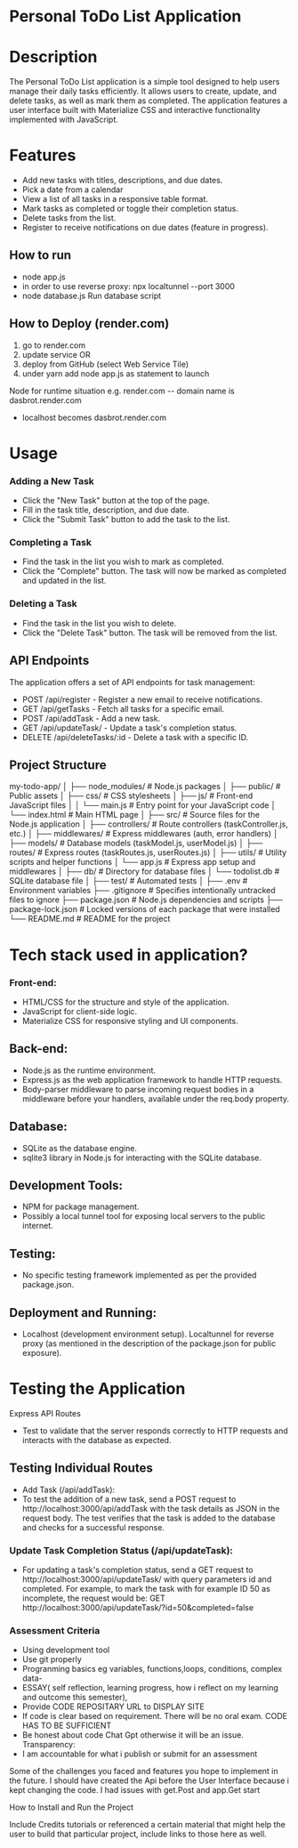 # Personal ToDo List Application

# Description
The Personal ToDo List application is a simple tool designed to help users manage their daily tasks efficiently. It allows users to create, update, and delete tasks, as well as mark them as completed. The application features a user interface built with Materialize CSS and interactive functionality implemented with JavaScript.

# Features
- Add new tasks with titles, descriptions, and due dates.
- Pick a date from a calendar
- View a list of all tasks in a responsive table format.
- Mark tasks as completed or toggle their completion status.
- Delete tasks from the list.
- Register to receive notifications on due dates (feature in progress).

## How to run
- node app.js  
- in order to use reverse proxy: npx localtunnel --port 3000
- node database.js  Run database script

## How to Deploy (render.com)
1. go to render.com
2. update service OR
3. deploy from GitHub (select Web Service Tile)
4. under yarn add node app.js as statement to launch

Node for runtime situation e.g. render.com -- domain name is dasbrot.render.com
 - localhost becomes dasbrot.render.com

# Usage
### Adding a New Task
- Click the "New Task" button at the top of the page.
- Fill in the task title, description, and due date.
- Click the "Submit Task" button to add the task to the list.
### Completing a Task
- Find the task in the list you wish to mark as completed.
- Click the "Complete" button. The task will now be marked as completed and updated in the list.
### Deleting a Task
- Find the task in the list you wish to delete.
- Click the "Delete Task" button. The task will be removed from the list.

## API Endpoints
The application offers a set of API endpoints for task management:

- POST /api/register - Register a new email to receive notifications.
- GET /api/getTasks - Fetch all tasks for a specific email.
- POST /api/addTask - Add a new task.
- GET /api/updateTask/ - Update a task's completion status.
- DELETE /api/deleteTasks/:id - Delete a task with a specific ID.


## Project Structure
my-todo-app/
│
├── node_modules/              # Node.js packages
│
├── public/                    # Public assets
│   ├── css/                   # CSS stylesheets
│   ├── js/                    # Front-end JavaScript files
│   │   └── main.js            # Entry point for your JavaScript code
│   └── index.html             # Main HTML page
│
├── src/                       # Source files for the Node.js application
│   ├── controllers/           # Route controllers (taskController.js, etc.)
│   ├── middlewares/           # Express middlewares (auth, error handlers)
│   ├── models/                # Database models (taskModel.js, userModel.js)
│   ├── routes/                # Express routes (taskRoutes.js, userRoutes.js)
│   ├── utils/                 # Utility scripts and helper functions
│   └── app.js                 # Express app setup and middlewares
│
├── db/                        # Directory for database files
│   └── todolist.db            # SQLite database file
│
├── test/                      # Automated tests
│
├── .env                       # Environment variables
├── .gitignore                 # Specifies intentionally untracked files to ignore
├── package.json               # Node.js dependencies and scripts
├── package-lock.json          # Locked versions of each package that were installed
└── README.md                  # README for the project

# Tech stack used in application?
### Front-end:
- HTML/CSS for the structure and style of the application.
- JavaScript for client-side logic.
- Materialize CSS for responsive styling and UI components.

## Back-end:
- Node.js as the runtime environment.
- Express.js as the web application framework to handle HTTP requests.
- Body-parser middleware to parse incoming request bodies in a middleware before your handlers, available under the req.body property.

## Database:
- SQLite as the database engine.
- sqlite3 library in Node.js for interacting with the SQLite database.

## Development Tools:
- NPM for package management.
- Possibly a local tunnel tool for exposing local servers to the public internet.

## Testing:
- No specific testing framework implemented as per the provided package.json.

## Deployment and Running:
- Localhost (development environment setup).
Localtunnel for reverse proxy (as mentioned in the description of the package.json for public exposure).


# Testing the Application
Express API Routes
- Test to validate that the server responds correctly to HTTP requests and interacts with the database as expected.

## Testing Individual Routes
- Add Task (/api/addTask):
- To test the addition of a new task, send a POST request to http://localhost:3000/api/addTask with the task details as JSON in the request body. The test verifies that the task is added to the database and checks for a successful response.

### Update Task Completion Status (/api/updateTask):

- For updating a task's completion status, send a GET request to http://localhost:3000/api/updateTask/ with query parameters id and completed. For example, to mark the task with for example ID 50 as incomplete, the request would be:
GET http://localhost:3000/api/updateTask/?id=50&completed=false


### Assessment Criteria
- Using development tool
- Use git properly
- Progranming basics eg variables, functions,loops, conditions, complex data-
- ESSAY( self reflection, learning progress, how i reflect on my learning and outcome this semester), 
- Provide CODE REPOSITARY URL to DISPLAY SITE
- If code is clear based on requirement. There will be no oral exam. CODE HAS TO BE SUFFICIENT
- Be honest about code Chat Gpt otherwise it will be an issue. Transparency:
- I am accountable for what i publish or submit for an assessment


Some of the challenges you faced and features you hope to implement in the future.
I should have created the Api before the User Interface because i kept changing the code.
I had issues with get.Post and app.Get 
start 

How to Install and Run the Project

Include Credits
tutorials or referenced a certain material that might help the user to build that particular project, include links to those here as well.